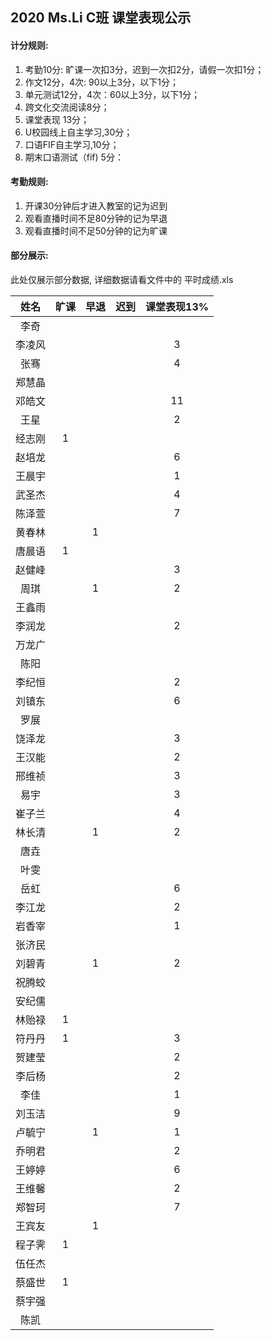 ## 2020 Ms.Li C班 课堂表现公示



#### 计分规则:

1. 考勤10分: 旷课一次扣3分，迟到一次扣2分，请假一次扣1分；     
2. 作文12分，4次:  90以上3分，以下1分；
3. 单元测试12分，4次：60以上3分，以下1分；       
4. 跨文化交流阅读8分；     
5. 课堂表现 13分；         
6. U校园线上自主学习,30分；                      
7. 口语FIF自主学习,10分；   
8. 期末口语测试（fif) 5分：



#### 考勤规则:

1. 开课30分钟后才进入教室的记为迟到
2. 观看直播时间不足80分钟的记为早退
3. 观看直播时间不足50分钟的记为旷课

#### 部分展示:

此处仅展示部分数据, 详细数据请看文件中的 平时成绩.xls

|  姓名  | 旷课 | 早退 | 迟到 | 课堂表现13% |
| :----: | :--: | :--: | :--: | :---------: |
|  李奇  |      |      |      |             |
| 李凌风 |      |      |      |      3      |
|  张骞  |      |      |      |      4      |
| 郑慧晶 |      |      |      |             |
| 邓皓文 |      |      |      |     11      |
|  王星  |      |      |      |      2      |
| 经志刚 |  1   |      |      |             |
| 赵培龙 |      |      |      |      6      |
| 王晨宇 |      |      |      |      1      |
| 武圣杰 |      |      |      |      4      |
| 陈泽萱 |      |      |      |      7      |
| 黄春林 |      |  1   |      |             |
| 唐晨语 |  1   |      |      |             |
| 赵健峰 |      |      |      |      3      |
|  周琪  |      |  1   |      |      2      |
| 王鑫雨 |      |      |      |             |
| 李润龙 |      |      |      |      2      |
| 万龙广 |      |      |      |             |
|  陈阳  |      |      |      |             |
| 李纪恒 |      |      |      |      2      |
| 刘镇东 |      |      |      |      6      |
|  罗展  |      |      |      |             |
| 饶泽龙 |      |      |      |      3      |
| 王汉能 |      |      |      |      2      |
| 邢维祯 |      |      |      |      3      |
|  易宇  |      |      |      |      3      |
| 崔子兰 |      |      |      |      4      |
| 林长清 |      |  1   |      |      2      |
|  唐垚  |      |      |      |             |
|  叶雯  |      |      |      |             |
|  岳虹  |      |      |      |      6      |
| 李江龙 |      |      |      |      2      |
| 岩香宰 |      |      |      |      1      |
| 张济民 |      |      |      |             |
| 刘碧青 |      |  1   |      |      2      |
| 祝腾蛟 |      |      |      |             |
| 安纪儒 |      |      |      |             |
| 林贻禄 |  1   |      |      |             |
| 符丹丹 |  1   |      |      |      3      |
| 贺建莹 |      |      |      |      2      |
| 李后杨 |      |      |      |      2      |
|  李佳  |      |      |      |      1      |
| 刘玉洁 |      |      |      |      9      |
| 卢毓宁 |      |  1   |      |      1      |
| 乔明君 |      |      |      |      2      |
| 王婷婷 |      |      |      |      6      |
| 王维馨 |      |      |      |      2      |
| 郑智珂 |      |      |      |      7      |
| 王宾友 |      |  1   |      |             |
| 程子霁 |  1   |      |      |             |
| 伍任杰 |      |      |      |             |
| 蔡盛世 |  1   |      |      |             |
| 蔡宇强 |      |      |      |             |
|  陈凯  |      |      |      |             |
